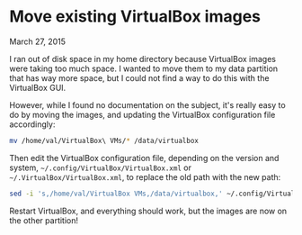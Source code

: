 # Move existing VirtualBox images
March 27, 2015

I ran out of disk space in my home directory because VirtualBox images
were taking too much space. I wanted to move them to my data partition
that has way more space, but I could not find a way to do this with the
VirtualBox GUI.

However, while I found no documentation on the subject, it's really easy
to do by moving the images, and updating the VirtualBox configuration
file accordingly:


```sh
mv /home/val/VirtualBox\ VMs/* /data/virtualbox
```

Then edit the VirtualBox configuration file, depending on the version
and system, `~/.config/VirtualBox/VirtualBox.xml` or
`~/.VirtualBox/VirtualBox.xml`, to replace the old path with the new
path:

```sh
sed -i 's,/home/val/VirtualBox VMs,/data/virtualbox,' ~/.config/VirtualBox/VirtualBox.xml
```

Restart VirtualBox, and everything should work, but the images are now
on the other partition!
